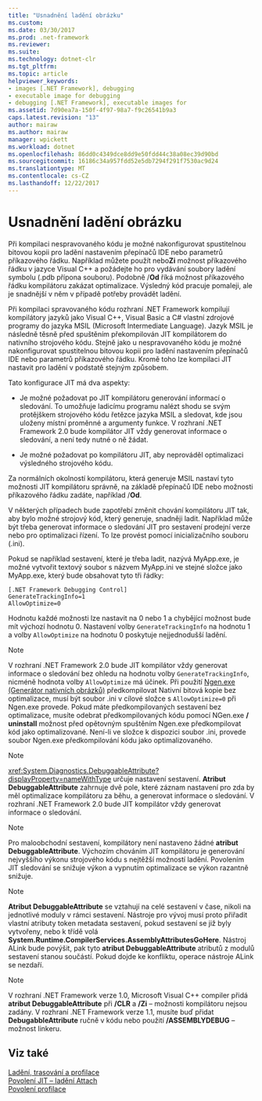```yaml
---
title: "Usnadnění ladění obrázku"
ms.custom: 
ms.date: 03/30/2017
ms.prod: .net-framework
ms.reviewer: 
ms.suite: 
ms.technology: dotnet-clr
ms.tgt_pltfrm: 
ms.topic: article
helpviewer_keywords:
- images [.NET Framework], debugging
- executable image for debugging
- debugging [.NET Framework], executable images for
ms.assetid: 7d90ea7a-150f-4f97-98a7-f9c26541b9a3
caps.latest.revision: "13"
author: mairaw
ms.author: mairaw
manager: wpickett
ms.workload: dotnet
ms.openlocfilehash: 86dd0c4349dce8dd9e50fdd44c38a08ec39d90bd
ms.sourcegitcommit: 16186c34a957fdd52e5db7294f291f7530ac9d24
ms.translationtype: MT
ms.contentlocale: cs-CZ
ms.lasthandoff: 12/22/2017
---
```

# <a name="making-an-image-easier-to-debug"></a>Usnadnění ladění obrázku
Při kompilaci nespravovaného kódu je možné nakonfigurovat spustitelnou bitovou kopii pro ladění nastavením přepínačů IDE nebo parametrů příkazového řádku. Například můžete použít nebo**Zi** možnost příkazového řádku v jazyce Visual C++ a požádejte ho pro vydávání soubory ladění symbolu (.pdb přípona souboru). Podobně /**Od** říká možnost příkazového řádku kompilátoru zakázat optimalizace. Výsledný kód pracuje pomaleji, ale je snadnější v něm v případě potřeby provádět ladění.  
  
 Při kompilaci spravovaného kódu rozhraní .NET Framework kompilují kompilátory jazyků jako Visual C++, Visual Basic a C# vlastní zdrojové programy do jazyka MSIL (Microsoft Intermediate Language). Jazyk MSIL je následně těsně před spuštěním překompilován JIT kompilátorem do nativního strojového kódu. Stejně jako u nespravovaného kódu je možné nakonfigurovat spustitelnou bitovou kopii pro ladění nastavením přepínačů IDE nebo parametrů příkazového řádku. Kromě toho lze kompilaci JIT nastavit pro ladění v podstatě stejným způsobem.  
  
 Tato konfigurace JIT má dva aspekty:  
  
-   Je možné požadovat po JIT kompilátoru generování informací o sledování. To umožňuje ladicímu programu nalézt shodu se svým protějškem strojového kódu řetězce jazyka MSIL a sledovat, kde jsou uloženy místní proměnné a argumenty funkce.  V rozhraní .NET Framework 2.0 bude kompilátor JIT vždy generovat informace o sledování, a není tedy nutné o ně žádat.  
  
-   Je možné požadovat po kompilátoru JIT, aby neprováděl optimalizaci výsledného strojového kódu.  
  
 Za normálních okolností kompilátoru, která generuje MSIL nastaví tyto možnosti JIT kompilátoru správně, na základě přepínačů IDE nebo možnosti příkazového řádku zadáte, například /**Od**.  
  
 V některých případech bude zapotřebí změnit chování kompilátoru JIT tak, aby bylo možné strojový kód, který generuje, snadněji ladit. Například může být třeba generovat informace o sledování JIT pro sestavení prodejní verze nebo pro optimalizaci řízení. To lze provést pomocí inicializačního souboru (.ini).  
  
 Pokud se například sestavení, které je třeba ladit, nazývá MyApp.exe, je možné vytvořit textový soubor s názvem MyApp.ini ve stejné složce jako MyApp.exe, který bude obsahovat tyto tři řádky:  
  
```  
[.NET Framework Debugging Control]  
GenerateTrackingInfo=1  
AllowOptimize=0  
```  
  
 Hodnotu každé možnosti lze nastavit na 0 nebo 1 a chybějící možnost bude mít výchozí hodnotu 0. Nastavení volby `GenerateTrackingInfo` na hodnotu 1 a volby `AllowOptimize` na hodnotu 0 poskytuje nejjednodušší ladění.  
  
> [!NOTE]
>  V rozhraní .NET Framework 2.0 bude JIT kompilátor vždy generovat informace o sledování bez ohledu na hodnotu volby `GenerateTrackingInfo`, nicméně hodnota volby `AllowOptimize` má účinek. Při použití [Ngen.exe (Generátor nativních obrázků)](../../../docs/framework/tools/ngen-exe-native-image-generator.md) předkompilovat Nativní bitová kopie bez optimalizace, musí být soubor .ini v cílové složce s `AllowOptimize=0` při Ngen.exe provede. Pokud máte předkompilovaných sestavení bez optimalizace, musíte odebrat předkompilovaných kódu pomocí NGen.exe **/ uninstall** možnost před opětovným spuštěním Ngen.exe předkompilovat kód jako optimalizované. Není-li ve složce k dispozici soubor .ini, provede soubor Ngen.exe předkompilování kódu jako optimalizovaného.  
  
> [!NOTE]
>  <xref:System.Diagnostics.DebuggableAttribute?displayProperty=nameWithType> určuje nastavení sestavení. **Atribut DebuggableAttribute** zahrnuje dvě pole, které záznam nastavení pro zda by měl optimalizace kompilátoru za běhu, a generovat informace o sledování. V rozhraní .NET Framework 2.0 bude JIT kompilátor vždy generovat informace o sledování.  
  
> [!NOTE]
>  Pro maloobchodní sestavení, kompilátory není nastaveno žádné **atribut DebuggableAttribute**. Výchozím chováním JIT kompilátoru je generování nejvyššího výkonu strojového kódu s nejtěžší možností ladění. Povolením JIT sledování se snižuje výkon a vypnutím optimalizace se výkon razantně snižuje.  
  
> [!NOTE]
>  **Atribut DebuggableAttribute** se vztahují na celé sestavení v čase, nikoli na jednotlivé moduly v rámci sestavení. Nástroje pro vývoj musí proto přiřadit vlastní atributy token metadata sestavení, pokud sestavení se již byly vytvořeny, nebo k třídě volá **System.Runtime.CompilerServices.AssemblyAttributesGoHere**. Nástroj ALink bude povýšit, pak tyto **atribut DebuggableAttribute** atributů z modulů sestavení stanou součástí. Pokud dojde ke konfliktu, operace nástroje ALink se nezdaří.  
  
> [!NOTE]
>  V rozhraní .NET Framework verze 1.0, Microsoft Visual C++ compiler přidá **atribut DebuggableAttribute** při **/CLR** a **/Zi** – možnosti kompilátoru nejsou zadány. V rozhraní .NET Framework verze 1.1, musíte buď přidat **DebugabbleAttribute** ručně v kódu nebo použití **/ASSEMBLYDEBUG** – možnost linkeru.  
  
## <a name="see-also"></a>Viz také  
 [Ladění, trasování a profilace](../../../docs/framework/debug-trace-profile/index.md)  
 [Povolení JIT – ladění Attach](../../../docs/framework/debug-trace-profile/enabling-jit-attach-debugging.md)  
 [Povolení profilace](http://msdn.microsoft.com/en-us/3b669676-f0e0-4ebf-8674-68986dd2020d)
